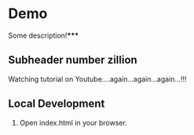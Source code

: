 # Demo

Some description!**\*\*\***

## Subheader number zillion $$$$

Watching tutorial on Youtube....again...again...again...!!!

## Local Development

1. Open index.html in your browser.
